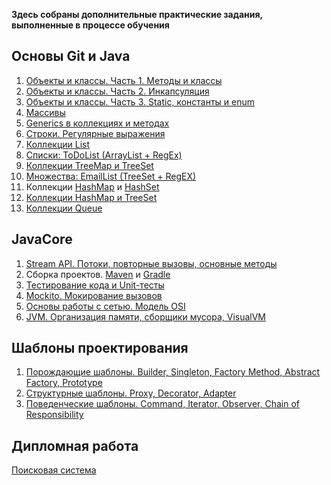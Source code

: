 **Здесь собраны дополнительные практические задания, выполненные в процессе обучения**

## Основы Git и Java
1. [Объекты и классы. Часть 1. Методы и классы](https://github.com/Sylaman/ProductBasket)
2. [Объекты и классы. Часть 2. Инкапсуляция](https://github.com/Sylaman/Encapsulation)
3. [Объекты и классы. Часть 3. Static, константы и enum](https://github.com/Sylaman/ComputerBuilder.git)
4. [Массивы](https://github.com/Sylaman/Hospital-TemperatureArray-)
5. [Generics в коллекциях и методах](https://github.com/Sylaman/MagicBox_Generics)
6. [Строки. Регулярные выражения](https://github.com/Sylaman/PhoneCleanerRegex.git)
7. [Коллекции List](https://github.com/Sylaman/ArrayList_Shopping_list)
8. [Списки: ToDoList (ArrayList + RegEx)](https://github.com/Sylaman/ArrayList-ToDoList.git)
9. [Коллекции TreeMap и TreeSet](https://github.com/Sylaman/TreeMap-TreeSet_Noblemen)
10. [Множества: EmailList (TreeSet + RegEX)](https://github.com/Sylaman/TreeSet---EmailList.git)
11. Коллекции [HashMap](https://github.com/Sylaman/HashSet-HashMap_Task1) и [HashSet](https://github.com/Sylaman/HashSet-HashMap_Task2)
12. [Коллекции HashMap и TreeSet](https://github.com/Sylaman/PhoneBook.git)
13. [Коллекции Queue](https://github.com/Sylaman/Queue_attractionSimulator)

## JavaCore
1. [Stream API. Потоки, повторные вызовы, основные методы](https://github.com/Sylaman/StreamAPI_10billionPersons)
2. Сборка проектов. [Maven](https://github.com/Sylaman/MavenProject) и [Gradle](https://github.com/Sylaman/GradleProject)
3. [Тестирование кода и Unit-тесты](https://github.com/Sylaman/JUnit-Tests-for-ProductBasket)
4. [Mockito. Мокирование вызовов](https://github.com/Sylaman/Mockito_GeoService)
5. [Основы работы с сетью. Модель OSI](https://github.com/Sylaman/OSI_TCP_UDP-)
6. [JVM. Организация памяти, сборщики мусора, VisualVM](https://github.com/Sylaman/Java_Virtual_Machine)

## Шаблоны проектирования
1. [Порождающие шаблоны. Builder, Singleton, Factory Method, Abstract Factory, Prototype](https://github.com/Sylaman/Builder_pattern)
2. [Структурные шаблоны. Proxy, Decorator, Adapter](https://github.com/Sylaman/Adapter_pattern)
3. [Поведенческие шаблоны. Command, Iterator, Observer, Chain of Responsibility](https://github.com/Sylaman/Iterator_pattern)

## Дипломная работа 
[Поисковая система](https://github.com/Sylaman/Diploma-Project-Search-Engine)
